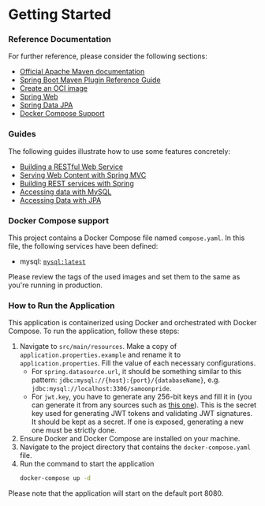 # Getting Started

### Reference Documentation

For further reference, please consider the following sections:

* [Official Apache Maven documentation](https://maven.apache.org/guides/index.html)
* [Spring Boot Maven Plugin Reference Guide](https://docs.spring.io/spring-boot/docs/3.2.1/maven-plugin/reference/html/)
* [Create an OCI image](https://docs.spring.io/spring-boot/docs/3.2.1/maven-plugin/reference/html/#build-image)
* [Spring Web](https://docs.spring.io/spring-boot/docs/3.2.1/reference/htmlsingle/index.html#web)
* [Spring Data JPA](https://docs.spring.io/spring-boot/docs/3.2.1/reference/htmlsingle/index.html#data.sql.jpa-and-spring-data)
* [Docker Compose Support](https://docs.spring.io/spring-boot/docs/3.2.1/reference/htmlsingle/index.html#features.docker-compose)

### Guides

The following guides illustrate how to use some features concretely:

* [Building a RESTful Web Service](https://spring.io/guides/gs/rest-service/)
* [Serving Web Content with Spring MVC](https://spring.io/guides/gs/serving-web-content/)
* [Building REST services with Spring](https://spring.io/guides/tutorials/rest/)
* [Accessing data with MySQL](https://spring.io/guides/gs/accessing-data-mysql/)
* [Accessing Data with JPA](https://spring.io/guides/gs/accessing-data-jpa/)

### Docker Compose support

This project contains a Docker Compose file named `compose.yaml`.
In this file, the following services have been defined:

* mysql: [`mysql:latest`](https://hub.docker.com/_/mysql)

Please review the tags of the used images and set them to the same as you're running in production.

### How to Run the Application

This application is containerized using Docker and orchestrated with Docker Compose. To run the application, follow
these steps:

1. Navigate to `src/main/resources`. Make a copy of `application.properties.example` and rename it to `application.properties`. Fill the value of each necessary configurations.
   - For `spring.datasource.url`, it should be something similar to this pattern: `jdbc:mysql://{host}:{port}/{databaseName}`, e.g. `jdbc:mysql://localhost:3306/samoonpride`.
   - For `jwt.key`, you have to generate any 256-bit keys and fill it in (you can generate it from any sources such as [this one](https://acte.ltd/utils/randomkeygen)). This is the secret key used for generating JWT tokens and validating JWT signatures. It should be kept as a secret. If one is exposed, generating a new one must be strictly done.
2. Ensure Docker and Docker Compose are installed on your machine.
3. Navigate to the project directory that contains the `docker-compose.yaml` file.
4. Run the command to start the application
    ```bash
   docker-compose up -d
   ```

Please note that the application will start on the default port 8080.
